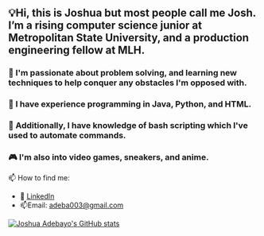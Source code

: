 ## 💡Hi, this is Joshua but most people call me Josh. I’m a rising computer science junior at Metropolitan State University, and a production engineering fellow at MLH.
### 🧠 I'm passionate about problem solving, and learning new techniques to help conquer any obstacles I'm opposed with.
### 🐍 I have experience programming in Java, Python, and HTML. 
### 📔 Additionally, I have knowledge of bash scripting which I've used to automate commands.
### 🎮 I'm also into video games, sneakers, and anime.
📫 How to find me: 

 - :office: [LinkedIn](https://www.linkedin.com/in/joshua-adebayo-/)
 - 📫Email: adeba003@gmail.com



[![Joshua Adebayo's GitHub stats](https://github-readme-stats.vercel.app/api?username=Epicskylegend&count_private=true&show_icons=true&theme=tokyonight&hide_rank=false)](https://github.com/anuraghazra/github-readme-stats)

